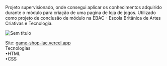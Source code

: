 Projeto supervisionado, onde consegui aplicar os conhecimentos adquirido durante o módulo para criação de uma pagina de loja de jogos. Utilizado como projeto de conclusão de módulo na EBAC - Escola Britânica de Artes Criativas e Tecnologia. 

  ![Sem título](https://github.com/LucasGMads/GameShop/assets/112969295/4ab4ffac-9091-443b-887e-85deeedec5fc)

  
Site: [game-shop-lac.vercel.app](https://game-shop-lac.vercel.app/#)  
Tecnologias  
•HTML  
•CSS
